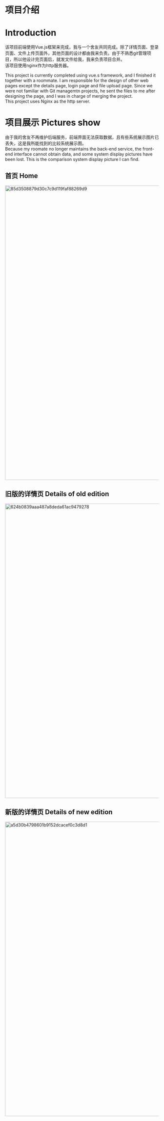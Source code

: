 # 项目介绍
# Introduction
该项目前端使用Vue.js框架来完成，我与一个舍友共同完成。除了详情页面、登录页面、文件上传页面外，其他页面的设计都由我来负责。由于不熟悉git管理项目，所以他设计完页面后，就发文件给我，我来负责项目合并。  
该项目使用nginx作为http服务器。

This project is currently completed using vue.s framework, and I finished it together with a roommate. I am responsible for the design of other web pages except the details page, login page and file upload page. Since we were not familiar with Git managemtn projects, he sent the files to me after designing the page, and I was in charge of merging the project.  
This project uses Nginx as the http server.

# 项目展示 Pictures show
由于我的舍友不再维护后端服务，前端界面无法获取数据，且有些系统展示图片已丢失，这是我所能找到的比较系统展示图。  
Because my roomate no longer maintains the back-end service, the front-end interface cannot obtain data, and some system display pictures have been lost. This is the comparison system display picture I can find.

## 首页 Home
<img width="960" alt="85d3508879d30c7c9d119faf88269d9" src="https://user-images.githubusercontent.com/71219894/167059787-97ee6f46-2153-4270-baab-738517d9e74d.png">

## 旧版的详情页 Details of old edition
<img width="960" alt="624b0839aaa487a8deda61ac9479278" src="https://user-images.githubusercontent.com/71219894/167059813-11063368-1774-4fca-b0fe-0472ce6c2878.png">

## 新版的详情页 Details of new edition
<img width="960" alt="a5d30b4798601b9152dcacef0c3d8d1" src="https://user-images.githubusercontent.com/71219894/167059825-42f0f693-30a7-44ef-a8dd-033653cf66e1.png">
